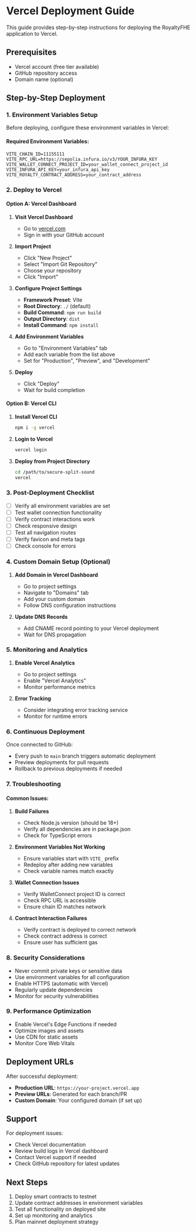 # Vercel Deployment Guide

This guide provides step-by-step instructions for deploying the RoyaltyFHE application to Vercel.

## Prerequisites

- Vercel account (free tier available)
- GitHub repository access
- Domain name (optional)

## Step-by-Step Deployment

### 1. Environment Variables Setup

Before deploying, configure these environment variables in Vercel:

#### Required Environment Variables:
```
VITE_CHAIN_ID=11155111
VITE_RPC_URL=https://sepolia.infura.io/v3/YOUR_INFURA_KEY
VITE_WALLET_CONNECT_PROJECT_ID=your_wallet_connect_project_id
VITE_INFURA_API_KEY=your_infura_api_key
VITE_ROYALTY_CONTRACT_ADDRESS=your_contract_address
```

### 2. Deploy to Vercel

#### Option A: Vercel Dashboard

1. **Visit Vercel Dashboard**
   - Go to [vercel.com](https://vercel.com)
   - Sign in with your GitHub account

2. **Import Project**
   - Click "New Project"
   - Select "Import Git Repository"
   - Choose your repository
   - Click "Import"

3. **Configure Project Settings**
   - **Framework Preset**: Vite
   - **Root Directory**: `./` (default)
   - **Build Command**: `npm run build`
   - **Output Directory**: `dist`
   - **Install Command**: `npm install`

4. **Add Environment Variables**
   - Go to "Environment Variables" tab
   - Add each variable from the list above
   - Set for "Production", "Preview", and "Development"

5. **Deploy**
   - Click "Deploy"
   - Wait for build completion

#### Option B: Vercel CLI

1. **Install Vercel CLI**
   ```bash
   npm i -g vercel
   ```

2. **Login to Vercel**
   ```bash
   vercel login
   ```

3. **Deploy from Project Directory**
   ```bash
   cd /path/to/secure-split-sound
   vercel
   ```

### 3. Post-Deployment Checklist

- [ ] Verify all environment variables are set
- [ ] Test wallet connection functionality
- [ ] Verify contract interactions work
- [ ] Check responsive design
- [ ] Test all navigation routes
- [ ] Verify favicon and meta tags
- [ ] Check console for errors

### 4. Custom Domain Setup (Optional)

1. **Add Domain in Vercel Dashboard**
   - Go to project settings
   - Navigate to "Domains" tab
   - Add your custom domain
   - Follow DNS configuration instructions

2. **Update DNS Records**
   - Add CNAME record pointing to your Vercel deployment
   - Wait for DNS propagation

### 5. Monitoring and Analytics

1. **Enable Vercel Analytics**
   - Go to project settings
   - Enable "Vercel Analytics"
   - Monitor performance metrics

2. **Error Tracking**
   - Consider integrating error tracking service
   - Monitor for runtime errors

### 6. Continuous Deployment

Once connected to GitHub:
- Every push to `main` branch triggers automatic deployment
- Preview deployments for pull requests
- Rollback to previous deployments if needed

### 7. Troubleshooting

#### Common Issues:

1. **Build Failures**
   - Check Node.js version (should be 18+)
   - Verify all dependencies are in package.json
   - Check for TypeScript errors

2. **Environment Variables Not Working**
   - Ensure variables start with `VITE_` prefix
   - Redeploy after adding new variables
   - Check variable names match exactly

3. **Wallet Connection Issues**
   - Verify WalletConnect project ID is correct
   - Check RPC URL is accessible
   - Ensure chain ID matches network

4. **Contract Interaction Failures**
   - Verify contract is deployed to correct network
   - Check contract address is correct
   - Ensure user has sufficient gas

### 8. Security Considerations

- Never commit private keys or sensitive data
- Use environment variables for all configuration
- Enable HTTPS (automatic with Vercel)
- Regularly update dependencies
- Monitor for security vulnerabilities

### 9. Performance Optimization

- Enable Vercel's Edge Functions if needed
- Optimize images and assets
- Use CDN for static assets
- Monitor Core Web Vitals

## Deployment URLs

After successful deployment:
- **Production URL**: `https://your-project.vercel.app`
- **Preview URLs**: Generated for each branch/PR
- **Custom Domain**: Your configured domain (if set up)

## Support

For deployment issues:
- Check Vercel documentation
- Review build logs in Vercel dashboard
- Contact Vercel support if needed
- Check GitHub repository for latest updates

## Next Steps

1. Deploy smart contracts to testnet
2. Update contract addresses in environment variables
3. Test all functionality on deployed site
4. Set up monitoring and analytics
5. Plan mainnet deployment strategy